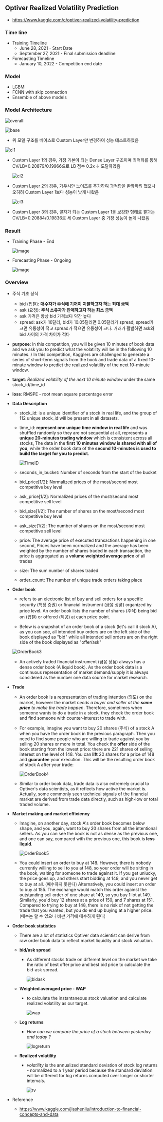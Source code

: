 ##  Optiver Realized Volatility Prediction
* https://www.kaggle.com/c/optiver-realized-volatility-prediction

### Time line

* Training Timeline
  * June 28, 2021 - Start Date
  * September 27, 2021 - Final submission deadline
* Forecasting Timeline
  * January 10, 2022 - Competition end date



### Model

* LGBM
* FCNN with skip connection
* Ensemble of above models



### Model Architecture



![overall](https://user-images.githubusercontent.com/92927837/141056292-e0190a00-9d4a-4222-a346-6ed7006c8b99.png)



![base](https://user-images.githubusercontent.com/92927837/141055960-0f14f301-e81b-4963-962f-122e3caf7af9.png)

* 위 모델 구조를 베이스로 Custom Layer만 변경하여 성능 테스트하였음

  

![cl1](https://user-images.githubusercontent.com/92927837/141056046-5f6e6cc6-f552-49b5-bdff-4a1a499cd964.png)

* Custom Layer 1의 경우, 가장 기본이 되는 Dense Layer 구조이며 최적화를 통해 CV/LB=0.20879/0.19966으로 LB 점수 0.2x ↓ 도달하였음

  

  ![cl2](https://user-images.githubusercontent.com/92927837/141056097-0e0fa353-d399-412c-91b5-de055b715702.png)

* Custom Layer 2의 경우, 가우시안 노이즈를 추가하여 과적합을 완화하려 했으나 오히려 Custom Layer 1보다 성능이 낮게 나왔음 

  

  ![cl3](https://user-images.githubusercontent.com/92927837/141056146-9851b77d-af6b-49d2-a5a5-cf7a5e098868.png)

* Custom Layer 3의 경우, 골자가 되는 Custom Layer 1을 보강한 형태로 결과는 CV/LB=0.20884/0.19836로 세 Custom Layer 중 가장 성능이 높게 나왔음



### Result

* Training Phase - End

  ![image](https://user-images.githubusercontent.com/92927837/141051093-62c0fbbb-b275-4014-b403-a92200185e0e.png)

* Forecasting Phase - Ongoing

  ![image](https://user-images.githubusercontent.com/92927837/141051181-742db049-a685-4262-9e38-2b73d2ceff5e.png)





### Overview

* 주식 기초 상식
  
  * bid (입찰): **매수자가 주식에 기꺼이 지불하고자 하는 최대 금액**
  * ask (요청): **주식 소유자가 판매하고자 하는 최소 금액**
  * ask 가격은 항상 bid 가격보다 약간 높다
  * spread: ask가 10달러, bid가 10.05달러면 0.05달러가 spread, spread가 크면 유동성이 적고 spread가 작으면 유동성이 크다. 거래가 활발하면 ask와 bid 사이의 가격 차이가 적다
  
* **purpose**: In this competition, you will be given 10 minutes of book data and we ask you to predict what the volatility will be in the following 10 minutes. / In this competition, Kagglers are challenged to generate a series of short-term signals from the book and trade data of a fixed 10-minute window to predict the realized volatility of the next 10-minute window.
  
* **target**: *Realized volatility of the next 10 minute window* under the same stock_id/time_id
  
* **loss**: RMSPE - root mean square percentage error
  
* **Data Description**
  
  * stock_id: is a unique identifier of a stock in real life, and the group of 112 unique stock_id will be present in all datasets.
  
  * time_id: **represent one unique time window in real life** and was shuffled randomly so they are not sequential at all,  represents a **unique 20-minutes trading window** which is consistent across all stocks, The data in the **first 10 minutes window is shared with all of you**, while the order book data of the **second 10-minutes is used to build the target for you to predict**.
  
    
  
    ![TimeID](https://user-images.githubusercontent.com/92927837/141054778-f3646b1d-d3ea-40ae-a8c3-43eef4082665.png)
  
   
  
  * seconds_in_bucket: Number of seconds from the start of the bucket
  * bid_price[1/2]: Normalized prices of the most/second most competitive buy level
  * ask_price[1/2]: Normalized prices of the most/second most competitive sell level
  * bid_size[1/2]: The number of shares on the most/second most competitive buy level
  * ask_size[1/2]: The number of shares on the most/second most competitive sell level
  * price: The average price of executed transactions happening in one second, Prices have been normalized and the average has been weighted by the number of shares traded in each transaction, the price is aggregated as a **volume weighted average price** of all trades
  * size: The sum number of shares traded
  * order_count: The number of unique trade orders taking place
  
* **Order book**

  * refers to an electronic list of buy and sell orders for a specific security (특정 증권) or financial instrument (금융 상품) organized by price level. An order book lists the number of shares (주식) being bid on (입찰) or offered (제공) at each price point.

  * Below is a snapshot of an order book of a stock (let's call it stock A), as you can see, all intended buy orders are on the left side of the book displayed as "bid" while all intended sell orders are on the right side of the book displayed as "offer/ask"

     

  ![OrderBook3](https://user-images.githubusercontent.com/92927837/141054922-f8d19abb-86e4-4f67-b008-9995c5cf866f.png)

  

  * An actively traded financial instrument (금융 상품) always has a dense order book (A liquid book). As the order book data is a continuous representation of market demand/supply it is always considered as the number one data source for market research.

* **Trade**

  * An order book is a representation of trading intention (의도) on the market, however the market *needs a buyer and seller at the **same price** to make the trade happen*. Therefore, sometimes when someone wants to do a trade in a stock, they check the order book and find someone with counter-interest to trade with.

  * For example, imagine you want to buy 20 shares (주식) of a stock A when you have the order book in the previous paragraph. Then you need to find some people who are willing to trade against you by selling 20 shares or more in total. You check the **offer** side of the book starting from the lowest price: there are 221 shares of selling interest on the level of 148. You can **lift** 20 shares for a price of 148 and **guarantee** your execution. This will be the resulting order book of stock A after your trade:

     

     ![OrderBook4](https://user-images.githubusercontent.com/92927837/141054999-6db41417-cccb-4ee2-a475-9673aff4e4aa.png)

     

  * Similar to order book data, trade data is also extremely crucial to Optiver's data scientists, as it reflects how active the market is. Actually, some commonly seen technical signals of the financial market are derived from trade data directly, such as high-low or total traded volume.

* **Market making and market efficiency**

  * Imagine, on another day, stock A's order book becomes below shape, and you, again, want to buy 20 shares from all the intentional sellers. As you can see the book is not as dense as the previous one, and one can say, compared with the previous one, this book is **less liquid**.

    

    ![OrderBook5](https://user-images.githubusercontent.com/92927837/141055326-187ebbde-eeba-444f-8f01-c8768b3adf9a.png)

    

  * You could insert an order to buy at 148. However, there is nobody currently willing to sell to you at 148, so your order will be sitting in the book, waiting for someone to trade against it. If you get unlucky, the price goes up, and others start bidding at 149, and you never get to buy at all. (매수하지 못한다) Alternatively, you could insert an order to buy at 155. The exchange would match this order against the outstanding sell order of one share at 149, so you buy 1 lot at 149. Similarly, you'd buy 12 shares at a price of 150, and 7 shares at 151. Compared to trying to buy at 148, there is no risk of not getting the trade that you wanted, but you do end up buying at a higher price. (매수는 할 수 있으나 비싼 가격에 매수하게 된다)

* **Order book statistics**

  * There are a lot of statistics Optiver data scientist can derive from raw order book data to reflect market liquidity and stock valuation.

  * **bid/ask spread**

    * As different stocks trade on different level on the market we take the ratio of best offer price and best bid price to calculate the bid-ask spread.

      ![bidask](https://user-images.githubusercontent.com/92927837/141055437-e2ec6ef0-0546-4dd5-8719-00ae7d6f9a63.png)

  * **Weighted averaged price - WAP**

    * to calculate the instantaneous stock valuation and calculate realized volatility as our target.

      ![wap](https://user-images.githubusercontent.com/92927837/141055632-a01564b5-e107-45b0-b8ff-696b5aa6652d.png)

  * **Log returns**

    * *How can we compare the price of a stock between yesterday and today ?*

      ![logreturn](https://user-images.githubusercontent.com/92927837/141055635-69ab2413-1075-4814-af63-b377bb6fb019.png)

  * **Realized volatility**

    * *volatility* is the annualized standard deviation of stock log returns - normalized to a 1 year period because the standard deviation will be different for log returns computed over longer or shorter intervals.

      ![rv](https://user-images.githubusercontent.com/92927837/141055638-1a45f05b-f55e-47fc-8073-30933c4c55a2.png)

* Reference

  * https://www.kaggle.com/jiashenliu/introduction-to-financial-concepts-and-data

